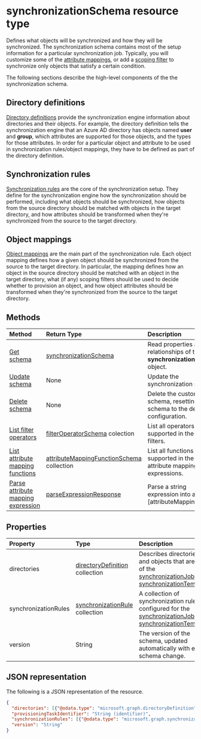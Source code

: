 # synchronizationSchema resource type

Defines what objects will be synchronized and how they will be synchronized. The synchronization schema contains most of the setup information for a particular synchronization job. Typically, you will customize some of the [attribute mappings](synchronization_attributemapping.md), or add a [scoping filter](synchronization_filter.md) to synchronize only objects that satisfy a certain condition.

The following sections describe the high-level components of the the synchronization schema.

## Directory definitions

[Directory definitions](synchronization_directorydefinition.md) provide the synchronization engine information about directories and their objects. For example, the directory definition tells the synchronization engine that an Azure AD directory has objects named **user** and **group**, which attributes are supported for those objects, and the types for those attributes. In order for a particular object and attribute to be used in synchronization rules/object mappings, they have to be defined as part of the directory definition.

## Synchronization rules

[Synchronization rules](synchronization_synchronizationrule.md) are the core of the synchronization setup. They define for the synchronization engine how the synchronization should be performed, including what objects should be synchronized, how objects from the source directory should be matched with objects in the target directory, and how attributes should be transformed when they're synchronized from the source to the target directory. 

## Object mappings

[Object mappings](synchronization_objectmapping.md) are the main part of the synchronization rule. Each object mapping defines how a given object should be synchronized from the source to the target directory. In particular, the mapping defines how an object in the source directory should be matched with an object in the target directory, what (if any) scoping filters should be used to decide whether to provision an object, and how object attributes should be transformed when they're synchronized from the source to the target directory.

## Methods

| Method        | Return Type               | Description                  |
|:--------------|:--------------------------|:-----------------------------|
|[Get schema](../api/synchronization_synchronizationschema_get.md)    |[synchronizationSchema](synchronization_synchronizationschema.md)   |Read properties and relationships of the **synchronizationSchema** object.|
|[Update schema](../api/synchronization_synchronizationschema_put.md)    |None   |Update the synchronization schema. |
|[Delete schema](../api/synchronization_synchronizationschema_delete.md)    |None   |Delete the customized schema, resetting the schema to the default configuration. |
|[List filter operators](../api/synchronization_synchronizationschema_filteroperators.md)    |[filterOperatorSchema](../resources/synchronization_filteroperatorschema.md) colection   |List all operators supported in the scoping filters. |
|[List attribute mapping functions](../api/synchronization_synchronizationschema_functions.md)    |[attributeMappingFunctionSchema](../resources/synchronization_attributemappingfunctionschema.md) collection   |List all functions supported in the attribute mapping expressions. |
|[Parse attribute mapping expression](../api/synchronizationschema_parseexpression.md)|[parseExpressionResponse](parseexpressionresponse.md)|Parse a string expression into an [attributeMappingSource|(../resources/synchronization_attributemappingsource.md) object.|


## Properties

| Property      | Type      | Description    |
|:--------------|:----------|:---------------|
|directories            |[directoryDefinition](synchronization_directorydefinition.md) collection   |Describes directories and objects that are part of the [synchronizationJob](synchronization_synchronizationjob.md) or [synchronizationTemplate](synchronization_template.md). |
|synchronizationRules   |[synchronizationRule](synchronization_synchronizationrule.md) collection   |A collection of synchronization rules configured for the [synchronizationJob](synchronization_synchronizationjob.md) or [synchronizationTemplate](synchronization_template.md), |
|version                |String                             |The version of the schema, updated automatically with every schema change.|


## JSON representation

The following is a JSON representation of the resource.

<!-- {
  "blockType": "resource",
  "optionalProperties": [

  ],
  "@odata.type": "microsoft.graph.synchronizationSchema"
}-->

```json
{
  "directories": [{"@odata.type": "microsoft.graph.directoryDefinition"}],
  "provisioningTaskIdentifier": "String (identifier)",
  "synchronizationRules": [{"@odata.type": "microsoft.graph.synchronizationRule"}],
  "version": "String"
}
```

<!-- uuid: 8fcb5dbc-d5aa-4681-8e31-b001d5168d79
2015-10-25 14:57:30 UTC -->
<!-- {
  "type": "#page.annotation",
  "description": "synchronizationSchema resource",
  "keywords": "",
  "section": "documentation",
  "tocPath": ""
}-->
